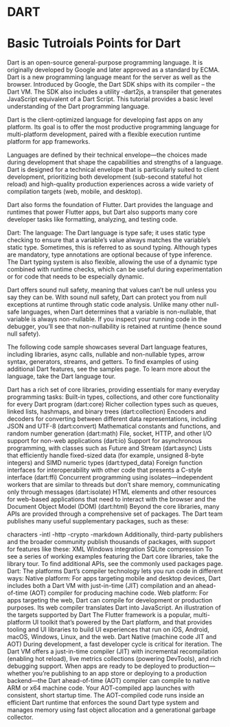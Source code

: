 # DART
# Basic Tutroials Points for Dart
Dart is an open-source general-purpose programming language. It is originally developed by Google and later approved as a standard by ECMA. Dart is a new programming language meant for the server as well as the browser. Introduced by Google, the Dart SDK ships with its compiler – the Dart VM. The SDK also includes a utility -dart2js, a transpiler that generates JavaScript equivalent of a Dart Script. This tutorial provides a basic level understanding of the Dart programming language.

Dart is the client-optimized language for developing fast apps on any platform. Its goal is to offer the most productive programming language for multi-platform development, paired with a flexible execution runtime platform for app frameworks.

Languages are defined by their technical envelope—the choices made during development that shape the capabilities and strengths of a language. Dart is designed for a technical envelope that is particularly suited to client development, prioritizing both development (sub-second stateful hot reload) and high-quality production experiences across a wide variety of compilation targets (web, mobile, and desktop).

Dart also forms the foundation of Flutter. Dart provides the language and runtimes that power Flutter apps, but Dart also supports many core developer tasks like formatting, analyzing, and testing code.

Dart: The language:
The Dart language is type safe; it uses static type checking to ensure that a variable’s value always matches the variable’s static type. Sometimes, this is referred to as sound typing. Although types are mandatory, type annotations are optional because of type inference. The Dart typing system is also flexible, allowing the use of a dynamic type combined with runtime checks, which can be useful during experimentation or for code that needs to be especially dynamic.

Dart offers sound null safety, meaning that values can’t be null unless you say they can be. With sound null safety, Dart can protect you from null exceptions at runtime through static code analysis. Unlike many other null-safe languages, when Dart determines that a variable is non-nullable, that variable is always non-nullable. If you inspect your running code in the debugger, you’ll see that non-nullability is retained at runtime (hence sound null safety).

The following code sample showcases several Dart language features, including libraries, async calls, nullable and non-nullable types, arrow syntax, generators, streams, and getters. To find examples of using additional Dart features, see the samples page. To learn more about the language, take the Dart language tour.

Dart has a rich set of core libraries, providing essentials for many everyday programming tasks:
Built-in types, collections, and other core functionality for every Dart program (dart:core)
Richer collection types such as queues, linked lists, hashmaps, and binary trees (dart:collection)
Encoders and decoders for converting between different data representations, including JSON and UTF-8 (dart:convert)
Mathematical constants and functions, and random number generation (dart:math)
File, socket, HTTP, and other I/O support for non-web applications (dart:io)
Support for asynchronous programming, with classes such as Future and Stream (dart:async)
Lists that efficiently handle fixed-sized data (for example, unsigned 8-byte integers) and SIMD numeric types (dart:typed_data)
Foreign function interfaces for interoperability with other code that presents a C-style interface (dart:ffi)
Concurrent programming using isolates—independent workers that are similar to threads but don’t share memory, communicating only through messages (dart:isolate)
HTML elements and other resources for web-based applications that need to interact with the browser and the Document Object Model (DOM) (dart:html)
Beyond the core libraries, many APIs are provided through a comprehensive set of packages. The Dart team publishes many useful supplementary packages, such as these:

characters
-intl
-http
-crypto
-markdown
Additionally, third-party publishers and the broader community publish thousands of packages, with support for features like these:
XML
Windows integration
SQLite
compression
To see a series of working examples featuring the Dart core libraries, take the library tour. To find additional APIs, see the commonly used packages page.
Dart: The platforms
Dart’s compiler technology lets you run code in different ways:
Native platform: For apps targeting mobile and desktop devices, Dart includes both a Dart VM with just-in-time (JIT) compilation and an ahead-of-time (AOT) compiler for producing machine code.
Web platform: For apps targeting the web, Dart can compile for development or production purposes. Its web compiler translates Dart into JavaScript.
An illustration of the targets supported by Dart
The Flutter framework is a popular, multi-platform UI toolkit that’s powered by the Dart platform, and that provides tooling and UI libraries to build UI experiences that run on iOS, Android, macOS, Windows, Linux, and the web.
Dart Native (machine code JIT and AOT)
During development, a fast developer cycle is critical for iteration. The Dart VM offers a just-in-time compiler (JIT) with incremental recompilation (enabling hot reload), live metrics collections (powering DevTools), and rich debugging support.
When apps are ready to be deployed to production—whether you’re publishing to an app store or deploying to a production backend—the Dart ahead-of-time (AOT) compiler can compile to native ARM or x64 machine code. Your AOT-compiled app launches with consistent, short startup time.
The AOT-compiled code runs inside an efficient Dart runtime that enforces the sound Dart type system and manages memory using fast object allocation and a generational garbage collector.
